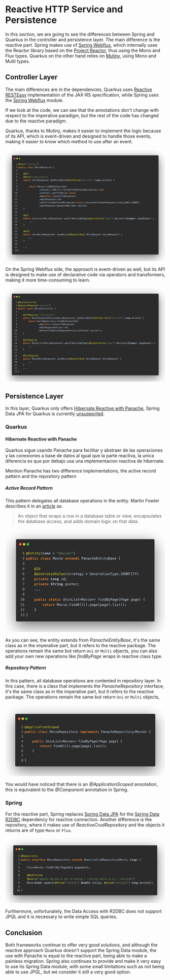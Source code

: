 # Reactive HTTP Service and Persistence

In this section, we are going to see the differences between Spring and Quarkus in the controller and persistence layer. The main difference is the reactive part. Spring makes use of [Spring Webflux](https://docs.spring.io/spring-framework/docs/current/reference/html/web-reactive.html#webflux), which internally uses the Reactor library based on the [Project Reactor](https://projectreactor.io/), thus using the Mono and Flux types. Quarkus on the other hand relies on [Mutiny](https://smallrye.io/smallrye-mutiny/), using Mono and Multi types.

## Controller Layer

The main differences are in the dependencies, Quarkus uses [Reactive RESTEasy](https://resteasy.dev/2020/12/07/resteasy-reactive/) implementation of the JAX-RS specification, while Spring uses the [Spring Webflux](https://docs.spring.io/spring-framework/docs/current/reference/html/web-reactive.html#webflux) module.

If we look at the code, we can see that the annotations don't change with respect to the imperative paradigm, but the rest of the code has changed due to the reactive paradigm. 

Quarkus, thanks to Mutiny, makes it easier to implement the logic because of its API, which is event-driven and designed to handle those events, making it easier to know which method to use after an event. 

![Quarkus Resource](_screenshots/quarkus-resource.jpeg)

On the Spring Webflux side, the approach is event-driven as well, but its API is designed to make use of declarative code via operators and transformers, making it more time-consuming to learn.

![Spring Controller](_screenshots/spring-controller.jpeg)

## Persistence Layer

In this layer, Quarkus only offers [Hibernate Reactive with Panache](https://quarkus.io/guides/hibernate-reactive-panache), Spring Data JPA for Quarkus is currently [unsupported](https://quarkus.io/guides/spring-data-jpa#what-is-currently-unsupported).

### Quarkus
#### Hibernate Reactive with Panache

Quarkus sigue usando Panache para facilitar y abstraer de las operaciones y las conexiones a base de datos al igual que la parte reactiva, la unica diferencia es que por debajo usa una implementacion reactiva de hibernate.

Mention Panache has two difference implementations, the active record pattern and the repository pattern

##### _Active Record Pattern_

This pattern delegates all database operations in the entity. Martin Fowler describes it in an [article](https://www.martinfowler.com/eaaCatalog/activeRecord.html) as:

> An object that wraps a row in a database table or view, encapsulates the database access, and adds domain logic on that data.

![Quarkus Active Record Pattern](_screenshots/quarkus-active-record-pattern.jpeg)

As you can see, the entity extends from _PanacheEntityBase_, it's the same class as in the imperative part, but it refers to the reactive package. The operations remain the same but return `Uni` or `Multi` objects, you can also add your own new operations like _findByPage_ wraps in reactive class type.

##### _Repository Pattern_

In this pattern, all database operations are contented in repository layer. In this case, there is a class that implements the _PanacheRepository_ interface, it's the same class as in the imperative part, but it refers to the reactive package. The operations remain the same but return `Uni` or `Multi` objects,

![Quarkus Repository Pattern](_screenshots/quarkus-repository-pattern.jpeg)

You would have noticed that there is an _@ApplicationScoped_ annotation, this is equivalent to the _@Component_ annotation in Spring.

### Spring
For the reactive part, Spring replaces [Spring Data JPA](https://spring.io/projects/spring-data) for the [Spring Data R2DBC](https://docs.spring.io/spring-framework/docs/current/reference/html/data-access.html#r2dbc) dependency for reactive connection. Another difference is the repository, where it makes use of _ReactiveCrudRepository_ and the objects it returns are of type `Mono` or `Flux`.

![Spring Data Access R2DBC](_screenshots/spring-repository-pattern.jpeg)

Furthermore, unfortunately, the Data Access with R2DBC does not support JPQL and it is necessary to write simple SQL queries.

## Conclusion
Both frameworks continue to offer very good solutions, and although the reactive approach Quarkus doesn't support the Spring Data module, the use with Panache is equal to the reactive part, being able to make a painless migration. Spring also continues to provide and make it very easy to use its Spring Data module, with some small limitations such as not being able to use JPQL, but we consider it still a very good option.
